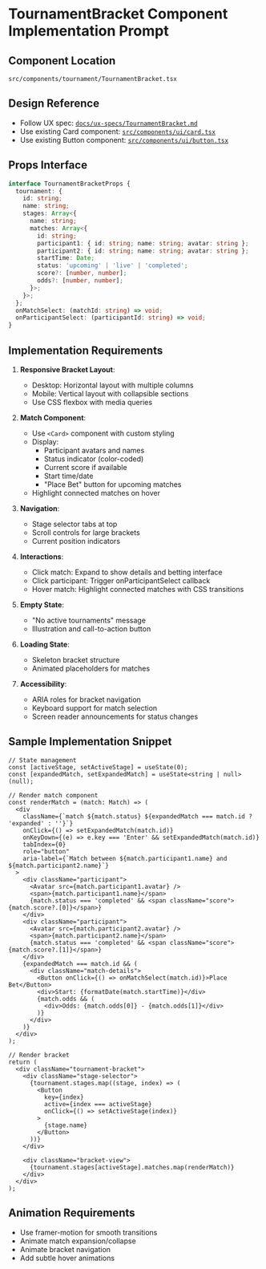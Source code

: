 # TournamentBracket Component Implementation Prompt

## Component Location
`src/components/tournament/TournamentBracket.tsx`

## Design Reference
- Follow UX spec: [`docs/ux-specs/TournamentBracket.md`](docs/ux-specs/TournamentBracket.md:1)
- Use existing Card component: [`src/components/ui/card.tsx`](src/components/ui/card.tsx:1)
- Use existing Button component: [`src/components/ui/button.tsx`](src/components/ui/button.tsx:1)

## Props Interface
```typescript
interface TournamentBracketProps {
  tournament: {
    id: string;
    name: string;
    stages: Array<{
      name: string;
      matches: Array<{
        id: string;
        participant1: { id: string; name: string; avatar: string };
        participant2: { id: string; name: string; avatar: string };
        startTime: Date;
        status: 'upcoming' | 'live' | 'completed';
        score?: [number, number];
        odds?: [number, number];
      }>;
    }>;
  };
  onMatchSelect: (matchId: string) => void;
  onParticipantSelect: (participantId: string) => void;
}
```

## Implementation Requirements
1. **Responsive Bracket Layout**:
   - Desktop: Horizontal layout with multiple columns
   - Mobile: Vertical layout with collapsible sections
   - Use CSS flexbox with media queries

2. **Match Component**:
   - Use `<Card>` component with custom styling
   - Display:
     - Participant avatars and names
     - Status indicator (color-coded)
     - Current score if available
     - Start time/date
     - "Place Bet" button for upcoming matches
   - Highlight connected matches on hover

3. **Navigation**:
   - Stage selector tabs at top
   - Scroll controls for large brackets
   - Current position indicators

4. **Interactions**:
   - Click match: Expand to show details and betting interface
   - Click participant: Trigger onParticipantSelect callback
   - Hover match: Highlight connected matches with CSS transitions

5. **Empty State**:
   - "No active tournaments" message
   - Illustration and call-to-action button

6. **Loading State**:
   - Skeleton bracket structure
   - Animated placeholders for matches

7. **Accessibility**:
   - ARIA roles for bracket navigation
   - Keyboard support for match selection
   - Screen reader announcements for status changes

## Sample Implementation Snippet
```tsx
// State management
const [activeStage, setActiveStage] = useState(0);
const [expandedMatch, setExpandedMatch] = useState<string | null>(null);

// Render match component
const renderMatch = (match: Match) => (
  <div 
    className={`match ${match.status} ${expandedMatch === match.id ? 'expanded' : ''}`}
    onClick={() => setExpandedMatch(match.id)}
    onKeyDown={(e) => e.key === 'Enter' && setExpandedMatch(match.id)}
    tabIndex={0}
    role="button"
    aria-label={`Match between ${match.participant1.name} and ${match.participant2.name}`}
  >
    <div className="participant">
      <Avatar src={match.participant1.avatar} />
      <span>{match.participant1.name}</span>
      {match.status === 'completed' && <span className="score">{match.score?.[0]}</span>}
    </div>
    <div className="participant">
      <Avatar src={match.participant2.avatar} />
      <span>{match.participant2.name}</span>
      {match.status === 'completed' && <span className="score">{match.score?.[1]}</span>}
    </div>
    {expandedMatch === match.id && (
      <div className="match-details">
        <Button onClick={() => onMatchSelect(match.id)}>Place Bet</Button>
        <div>Start: {formatDate(match.startTime)}</div>
        {match.odds && (
          <div>Odds: {match.odds[0]} - {match.odds[1]}</div>
        )}
      </div>
    )}
  </div>
);

// Render bracket
return (
  <div className="tournament-bracket">
    <div className="stage-selector">
      {tournament.stages.map((stage, index) => (
        <Button 
          key={index}
          active={index === activeStage}
          onClick={() => setActiveStage(index)}
        >
          {stage.name}
        </Button>
      ))}
    </div>
    
    <div className="bracket-view">
      {tournament.stages[activeStage].matches.map(renderMatch)}
    </div>
  </div>
);
```

## Animation Requirements
- Use framer-motion for smooth transitions
- Animate match expansion/collapse
- Animate bracket navigation
- Add subtle hover animations